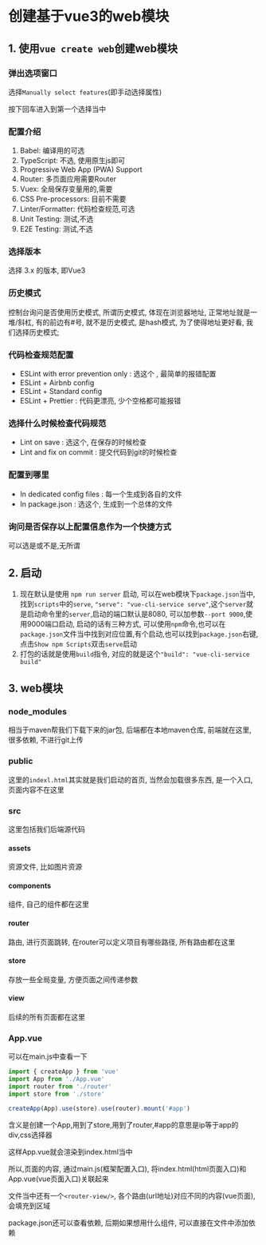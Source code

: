 # 创建基于vue3的web模块

## 1. 使用`vue create web`创建web模块

### 弹出选项窗口

选择`Manually select features`(即手动选择属性)

按下回车进入到第一个选择当中

### 配置介绍

1. Babel: 编译用的可选
2. TypeScript: 不选, 使用原生js即可
3. Progressive Web App (PWA) Support
4. Router: 多页面应用需要Router
5. Vuex: 全局保存变量用的,需要
6. CSS Pre-processors: 目前不需要
7. Linter/Formatter: 代码检查规范,可选
8. Unit Testing: 测试,不选
9. E2E Testing: 测试,不选

### 选择版本

选择 3.x 的版本, 即Vue3

### 历史模式

控制台询问是否使用历史模式, 所谓历史模式, 体现在浏览器地址, 正常地址就是一堆/斜杠, 有的前边有#号, 就不是历史模式,
是hash模式, 为了使得地址更好看, 我们选择历史模式;

### 代码检查规范配置

- ESLint with error prevention only : 选这个 , 最简单的报错配置
- ESLint + Airbnb config
- ESLint + Standard config
- ESLint + Prettier : 代码更漂亮, 少个空格都可能报错

### 选择什么时候检查代码规范

- Lint on save : 选这个, 在保存的时候检查
- Lint and fix on commit : 提交代码到git的时候检查

### 配置到哪里

- In dedicated config files : 每一个生成到各自的文件
- In package.json : 选这个, 生成到一个总体的文件

### 询问是否保存以上配置信息作为一个快捷方式

可以选是或不是,无所谓

## 2. 启动

1. 现在默认是使用 `npm run server` 启动, 可以在web模块下`package.json`当中, 找到`scripts`中的`serve`,
   `"serve": "vue-cli-service serve"`,这个`server`就是启动命令里的`server`,启动的端口默认是8080, 可以加参数`--port 9000`,使用9000端口启动, 启动的话有三种方式, 可以使用`npm`命令,也可以在`package.json`文件当中找到对应位置,有个启动,也可以找到`package.json`右键,点击`Show npm Scripts`双击`serve`启动
2. 打包的话就是使用`build`指令, 对应的就是这个`"build": "vue-cli-service build"`

## 3. web模块

### node_modules

相当于maven帮我们下载下来的jar包, 后端都在本地maven仓库, 前端就在这里, 很多依赖, 不进行git上传

### public

这里的`indexl.html`其实就是我们启动的首页, 当然会加载很多东西, 是一个入口, 页面内容不在这里

### src

这里包括我们后端源代码

#### assets

资源文件, 比如图片资源

#### components

组件, 自己的组件都在这里

#### router

路由, 进行页面跳转, 在router可以定义项目有哪些路径, 所有路由都在这里

#### store

存放一些全局变量, 方便页面之间传递参数

#### view

后续的所有页面都在这里

### App.vue

可以在main.js中查看一下

```js
import { createApp } from 'vue'
import App from './App.vue'
import router from './router'
import store from './store'

createApp(App).use(store).use(router).mount('#app')
```

含义是创建一个App,用到了store,用到了router,#app的意思是ip等于app的div,css选择器

这样App.vue就会渲染到index.html当中

所以,页面的内容, 通过main.js(框架配置入口), 将index.html(html页面入口)和App.vue(vue页面入口)关联起来

文件当中还有一个`<router-view/>`, 各个路由(url地址)对应不同的内容(vue页面),会填充到<router-view/>区域

package.json还可以查看依赖, 后期如果想用什么组件, 可以直接在文件中添加依赖




